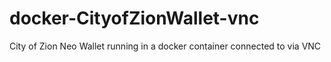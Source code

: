 # docker-CityofZionWallet-vnc
City of Zion Neo Wallet running in a docker container connected to via VNC
